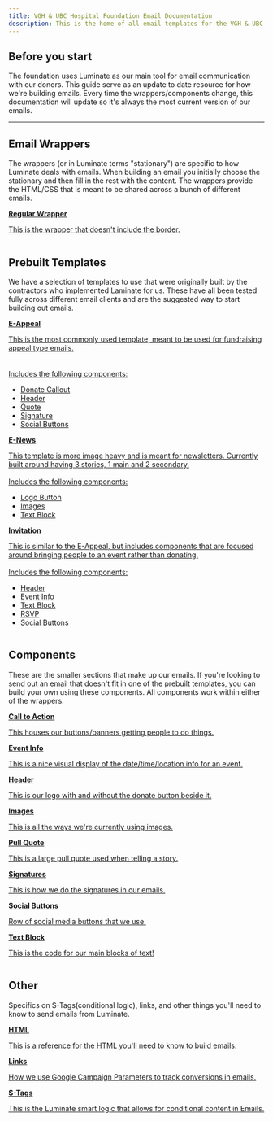 ```yaml
---
title: VGH & UBC Hospital Foundation Email Documentation
description: This is the home of all email templates for the VGH & UBC Hospital Foundation
---
```


## Before you start

The foundation uses Luminate as our main tool for email communication with our donors. This guide serve as an update to date resource for how we're building emails. Every time the wrappers/components change, this documentation will update so it's always the most current version of our emails.

---

## Email Wrappers

The wrappers (or in Luminate terms "stationary") are specific to how Luminate deals with emails. When building an email you initially choose the stationary and then fill in the rest with the content. The wrappers provide the HTML/CSS that is meant to be shared across a bunch of different emails.

<div class="row up-1 medium-up-2 large-up-3 docs-big-index">
  <div class="column"><a href="template-regular.html">
    <strong>Regular Wrapper</strong>
    <p>This is the wrapper that doesn't include the border.</p>
  </a></div>
</div>

## Prebuilt Templates

We have a selection of templates to use that were originally built by the contractors who implemented Laminate for us. These have all been tested fully across different email clients and are the suggested way to start building out emails.

<div class="row up-1 medium-up-2 large-up-3 docs-big-index">
  <div class="column"><a href="e-appeal.html">
    <strong>E-Appeal</strong>
    <p>This is the most commonly used template, meant to be used for fundraising appeal type emails.<br><br><br>Includes the following components:
    <ul><li>Donate Callout</li><li>Header</li><li>Quote</li><li>Signature</li><li>Social Buttons</li></ul>
    </a></p>
  </div>
  <div class="column"><a href="e-news.html">
    <strong>E-News</strong>
    <p>This template is more image heavy and is meant for newsletters. Currently built around having 3 stories, 1 main and 2 secondary.
    <br><br>Includes the following components:
    <ul><li>Logo Button</li><li>Images</li><li>Text Block</li></ul>
    </a></p>
  </div>
  <div class="column"><a href="invitation.html">
    <strong>Invitation</strong>
    <p>This is similar to the E-Appeal, but includes components that are focused around bringing people to an event rather than donating.
    <br><br>Includes the following components:
    <ul><li>Header</li><li>Event Info</li><li>Text Block</li><li>RSVP</li><li>Social Buttons</li></ul>
    </a></p>
  </div>
</div>

## Components

These are the smaller sections that make up our emails. If you're looking to send out an email that doesn't fit in one of the prebuilt templates, you can build your own using these components. All components work within either of the wrappers.

<div class="row up-1 medium-up-2 large-up-3 docs-big-index">
  <div class="column"><a href="call-to-action.html">
    <strong>Call to Action</strong>
    <p>This houses our buttons/banners getting people to do things.
    </a></p>
  </div>
  <div class="column"><a href="event-info.html">
    <strong>Event Info</strong>
    <p>This is a nice visual display of the date/time/location info for an event.
    </a></p>
  </div>
  <div class="column"><a href="header.html">
    <strong>Header</strong>
    <p>This is our logo with and without the donate button beside it.
    </a></p>
  </div>
  <div class="column"><a href="images.html">
    <strong>Images</strong>
    <p>This is all the ways we're currently using images.
    </a></p>
  </div>
  <div class="column"><a href="pull-quote.html">
    <strong>Pull Quote</strong>
    <p>This is a large pull quote used when telling a story.
    </a></p>
  </div>
  <div class="column"><a href="signature.html">
    <strong>Signatures</strong>
    <p>This is how we do the signatures in our emails.
    </a></p>
  </div>
  <div class="column"><a href="social-buttons.html">
    <strong>Social Buttons</strong>
    <p>Row of social media buttons that we use.
    </a></p>
  </div>
  <div class="column"><a href="text-block.html">
    <strong>Text Block</strong>
    <p>This is the code for our main blocks of text!
    </a></p>
  </div>
</div>

## Other

Specifics on S-Tags(conditional logic), links, and other things you'll need to know to send emails from Luminate.

<div class="row up-1 medium-up-2 large-up-3 docs-big-index">
<div class="column"><a href="html.html">
  <strong>HTML</strong>
  <p>This is a reference for the HTML you'll need to know to build emails.
  </a></p>
</div>
  <div class="column"><a href="links.html">
    <strong>Links</strong>
    <p>How we use Google Campaign Parameters to track conversions in emails.
    </a></p>
  </div>
  <div class="column"><a href="s-tags.html">
    <strong>S-Tags</strong>
    <p>This is the Luminate smart logic that allows for conditional content in Emails.
    </a></p>
  </div>
</div>

